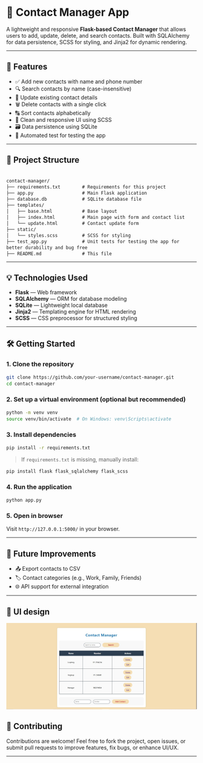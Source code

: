 ﻿# 📇 Contact Manager App

A lightweight and responsive **Flask-based Contact Manager** that allows users to add, update, delete, and search contacts. Built with SQLAlchemy for data persistence, SCSS for styling, and Jinja2 for dynamic rendering.

---

## 🚀 Features

- ✅ Add new contacts with name and phone number
- 🔍 Search contacts by name (case-insensitive)
- 📝 Update existing contact details
- 🗑️ Delete contacts with a single click
- 🔠 Sort contacts alphabetically
- 🎨 Clean and responsive UI using SCSS
- 🗃️ Data persistence using SQLite
- 🧪 Automated test for testing the app

---

## 📁 Project Structure

```

contact-manager/
├── requirements.txt        # Requirements for this project
├── app.py                  # Main Flask application
├── database.db             # SQLite database file
├── templates/
│   ├── base.html           # Base layout
│   ├── index.html          # Main page with form and contact list
│   └── update.html         # Contact update form
├── static/
│   └── styles.scss         # SCSS for styling
├── test_app.py             # Unit tests for testing the app for better durability and bug free
├── README.md               # This file

````

---

## 💡 Technologies Used

- **Flask** — Web framework
- **SQLAlchemy** — ORM for database modeling
- **SQLite** — Lightweight local database
- **Jinja2** — Templating engine for HTML rendering
- **SCSS** — CSS preprocessor for structured styling

---

## 🛠️ Getting Started

### 1. Clone the repository

```bash
git clone https://github.com/your-username/contact-manager.git
cd contact-manager
````

### 2. Set up a virtual environment (optional but recommended)

```bash
python -m venv venv
source venv/bin/activate  # On Windows: venv\Scripts\activate
```

### 3. Install dependencies

```bash
pip install -r requirements.txt
```

> If `requirements.txt` is missing, manually install:

```bash
pip install flask flask_sqlalchemy flask_scss
```

### 4. Run the application

```bash
python app.py
```

### 5. Open in browser

Visit `http://127.0.0.1:5000/` in your browser.

---

## 🧩 Future Improvements
* 📤 Export contacts to CSV
* 🏷️ Contact categories (e.g., Work, Family, Friends)
* 🌐 API support for external integration

---

## 📸 UI design
![App Screenshot](static/1.jpg)

## 🤝 Contributing

Contributions are welcome! Feel free to fork the project, open issues, or submit pull requests to improve features, fix bugs, or enhance UI/UX.

---
